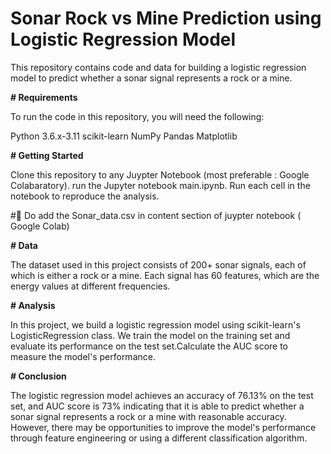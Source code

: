 # Sonar Rock vs Mine Prediction using Logistic Regression Model

This repository contains code and data for building a logistic regression model to predict whether a sonar signal represents a rock or a mine.

**# Requirements** 

To run the code in this repository, you will need the following:

Python 3.6.x-3.11
scikit-learn
NumPy
Pandas
Matplotlib

**# Getting Started**

Clone this repository to any Juypter Notebook (most preferable : Google Colabaratory).
run the Jupyter notebook main.ipynb.
Run each cell in the notebook to reproduce the analysis.

#📌 Do add the Sonar_data.csv in content section of juypter notebook ( Google Colab)

**# Data**

The dataset used in this project consists of 200+ sonar signals, each of which is either a rock or a mine. Each signal has 60 features, which are the energy values at different frequencies. 

**# Analysis**

In this project, we build a logistic regression model using scikit-learn's LogisticRegression class. We train the model on the training set and evaluate its performance on the test set.Calculate the AUC score to measure the model's performance.

**# Conclusion**

The logistic regression model achieves an accuracy of 76.13% on the test set, and AUC score is 73% indicating that it is able to predict whether a sonar signal represents a rock or a mine with reasonable accuracy. However, there may be opportunities to improve the model's performance through feature engineering or using a different classification algorithm.

